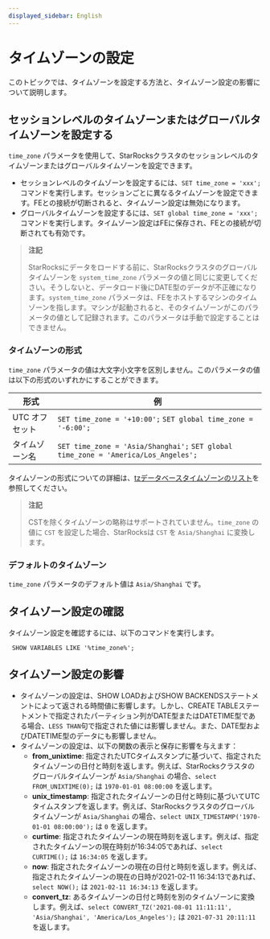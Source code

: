 ```yaml
---
displayed_sidebar: English
---
```


# タイムゾーンの設定

このトピックでは、タイムゾーンを設定する方法と、タイムゾーン設定の影響について説明します。

## セッションレベルのタイムゾーンまたはグローバルタイムゾーンを設定する

`time_zone` パラメータを使用して、StarRocksクラスタのセッションレベルのタイムゾーンまたはグローバルタイムゾーンを設定できます。

- セッションレベルのタイムゾーンを設定するには、`SET time_zone = 'xxx';` コマンドを実行します。セッションごとに異なるタイムゾーンを設定できます。FEとの接続が切断されると、タイムゾーン設定は無効になります。
- グローバルタイムゾーンを設定するには、`SET global time_zone = 'xxx';` コマンドを実行します。タイムゾーン設定はFEに保存され、FEとの接続が切断されても有効です。

> **注記**
>
> StarRocksにデータをロードする前に、StarRocksクラスタのグローバルタイムゾーンを `system_time_zone` パラメータの値と同じに変更してください。そうしないと、データロード後にDATE型のデータが不正確になります。`system_time_zone` パラメータは、FEをホストするマシンのタイムゾーンを指します。マシンが起動されると、そのタイムゾーンがこのパラメータの値として記録されます。このパラメータは手動で設定することはできません。

### タイムゾーンの形式

`time_zone` パラメータの値は大文字小文字を区別しません。このパラメータの値は以下の形式のいずれかにすることができます。

| **形式**     | **例**                                                  |
| -------------- | ------------------------------------------------------------ |
| UTC オフセット     | `SET time_zone = '+10:00';` `SET global time_zone = '-6:00';` |
| タイムゾーン名 | `SET time_zone = 'Asia/Shanghai';` `SET global time_zone = 'America/Los_Angeles';` |

タイムゾーンの形式についての詳細は、[tzデータベースタイムゾーンのリスト](https://en.wikipedia.org/wiki/List_of_tz_database_time_zones)を参照してください。

> **注記**
>
> CSTを除くタイムゾーンの略称はサポートされていません。`time_zone` の値に `CST` を設定した場合、StarRocksは `CST` を `Asia/Shanghai` に変換します。

### デフォルトのタイムゾーン

`time_zone` パラメータのデフォルト値は `Asia/Shanghai` です。

## タイムゾーン設定の確認

タイムゾーン設定を確認するには、以下のコマンドを実行します。

```plaintext
 SHOW VARIABLES LIKE '%time_zone%';
```

## タイムゾーン設定の影響

- タイムゾーンの設定は、SHOW LOADおよびSHOW BACKENDSステートメントによって返される時間値に影響します。しかし、CREATE TABLEステートメントで指定されたパーティション列がDATE型またはDATETIME型である場合、`LESS THAN`句で指定された値には影響しません。また、DATE型およびDATETIME型のデータにも影響しません。
- タイムゾーンの設定は、以下の関数の表示と保存に影響を与えます：
  - **from_unixtime**: 指定されたUTCタイムスタンプに基づいて、指定されたタイムゾーンの日付と時刻を返します。例えば、StarRocksクラスタのグローバルタイムゾーンが `Asia/Shanghai` の場合、`select FROM_UNIXTIME(0);` は `1970-01-01 08:00:00` を返します。
  - **unix_timestamp**: 指定されたタイムゾーンの日付と時刻に基づいてUTCタイムスタンプを返します。例えば、StarRocksクラスタのグローバルタイムゾーンが `Asia/Shanghai` の場合、`select UNIX_TIMESTAMP('1970-01-01 08:00:00');` は `0` を返します。
  - **curtime**: 指定されたタイムゾーンの現在時刻を返します。例えば、指定されたタイムゾーンの現在時刻が16:34:05であれば、`select CURTIME();` は `16:34:05` を返します。
  - **now**: 指定されたタイムゾーンの現在の日付と時刻を返します。例えば、指定されたタイムゾーンの現在の日時が2021-02-11 16:34:13であれば、`select NOW();` は `2021-02-11 16:34:13` を返します。
  - **convert_tz**: あるタイムゾーンの日付と時刻を別のタイムゾーンに変換します。例えば、`select CONVERT_TZ('2021-08-01 11:11:11', 'Asia/Shanghai', 'America/Los_Angeles');` は `2021-07-31 20:11:11` を返します。
